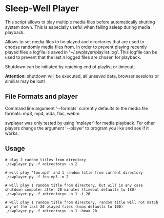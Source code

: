 # Sleep-Well Player
This script allows to play multiple media files before automatically shutting system down.
This is especially useful when falling asleep during media playback.

Allows to set media files to be played and directories that are used to choose randomly media files from.
In order to prevent playing recently played files a logfile is saved in '~/.swplayer/playlist.log'.
This logfile can be used to prevent that the last *n* logged files are chosen for playback.

Shutdown can be initiated by reaching end of playlist or timeout.

**Attention**: shutdown will be executed, all unsaved data, browser sessions or similiar may be lost!

## File Formats and player
Command line argument '--formats' currently defaults to the media file formats: mp3, mp4, m4a, flac, webm.

swplayer was only tested by using 'mplayer' for media playback.
For other players change the argument '--player' to program you like and see if it works. 

## Usage
```
# play 2 random titles from directory
./swplayer.py -f <directory> -n 2

# will play 'foo.mp3' and 1 random title from current directory
./swplayer.py -f foo.mp3 -n 2

# will play 1 random title from directory, but will in any case shutdown computer after 20 minutes (timeout defaults to 180)
./swplayer.py -f <directory> -n 1 -t 20

# will play 1 random title from directory, random title will not match any of the last 20 played files (hmax defaults to 100) 
./swplayer.py -f <directory> -n 1 -hmax 20
```
